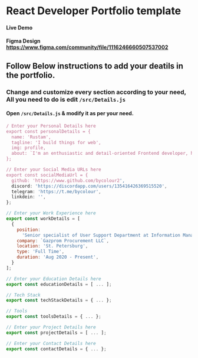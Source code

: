 # React Developer Portfolio template
#### Live Demo
#### Figma Design https://www.figma.com/community/file/1116246660507537002

## Follow Below instructions to add your deatils in the portfolio.

### Change and customize every section according to your need, All you need to do is edit `/src/Details.js`

#### Open `/src/Details.js` & modify it as per your need.

```javascript
/ Enter your Personal Details here
export const personalDetails = {
  name: 'Rustam',
  tagline: 'I build things for web',
  img: profile,
  about: `I'm an enthusiastic and detail-oriented Frontend developer, highly motivated to writing clear, concise, robust code that works. I have passion for both personal growth and for software development.`,
};

// Enter your Social Media URLs here
export const socialMediaUrl = {
  github: 'https://www.github.com/bycolour2',
  discord: 'https://discordapp.com/users/135416426369515520',
  telegram: 'https://t.me/bycolour',
  linkdein: '',
};

// Enter your Work Experience here
export const workDetails = [
  {
    position:
      'Senior specialist of User Support Department at Information Management Systems Directorate',
    company: `Gazprom Procurement LLC`,
    location: 'St. Petersburg',
    type: 'Full Time',
    duration: 'Aug 2020 - Present',
  }
];

// Enter your Education Details here
export const educationDetails = [ ... ];

// Tech Stack
export const techStackDetails = { ... };

// Tools
export const toolsDetails = { ... };

// Enter your Project Details here
export const projectDetails = [ ... ];

// Enter your Contact Details here
export const contactDetails = { ... };
```